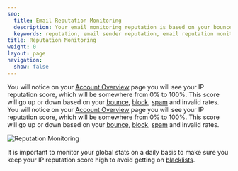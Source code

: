 ```yaml
---
seo:
  title: Email Reputation Monitoring
  description: Your email monitoring reputation is based on your bounces, blocks, spam, invalid email, and successfully delivered emails.
  keywords: reputation, email sender reputation, email reputation monitoring
title: Reputation Monitoring
weight: 0
layout: page
navigation:
  show: false
---
```


You will notice on your [Account Overview]({{site.app_url}}) page you will see your IP reputation score, which will be somewhere from 0% to 100%. This score will go up or down based on your [bounce]({{root_url}}/glossary/bounces/), [block]({{root_url}}/glossary/blocks/), [spam]({{root_url}}/glossary/spam-reports/) and invalid rates.
You will notice on your [Account Overview](https://app.sendgrid.com) page you will see your IP reputation score, which will be somewhere from 0% to 100%. This score will go up or down based on your [bounce]({{root_url}}/glossary/bounces/), [block]({{root_url}}/glossary/blocks/), [spam]({{root_url}}/glossary/spam-reports/) and invalid rates.

![Reputation Monitoring]({{root_url}}/images/reputation_monitoring_1.png)

It is important to monitor your global stats on a daily basis to make sure you keep your IP reputation score high to avoid getting on [blacklists]({{root_url}}/glossary/blacklists/).
